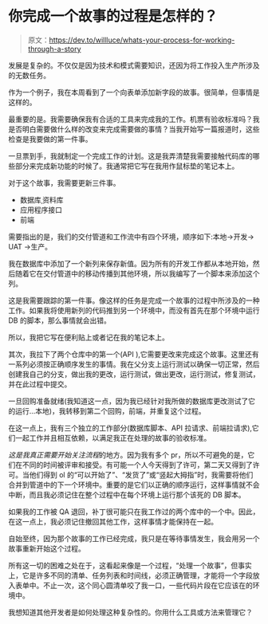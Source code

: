 # 你完成一个故事的过程是怎样的？

> 原文：<https://dev.to/willluce/whats-your-process-for-working-through-a-story>

发展是复杂的。不仅仅是因为技术和模式需要知识，还因为将工作投入生产所涉及的无数任务。

作为一个例子，我在本周看到了一个向表单添加新字段的故事。很简单，但事情是这样的。

最重要的是。我需要确保我有合适的工具来完成我的工作。机票有验收标准吗？我是否明白需要做什么样的改变来完成需要做的事情？当我开始写一篇报道时，这些检查是我要做的第一件事。

一旦票到手，我就制定一个完成工作的计划。这是我弄清楚我需要接触代码库的哪些部分来完成新功能的时候了。我通常把它写在我用作鼠标垫的笔记本上。

对于这个故事，我需要更新三件事。

*   数据库ˌ资料库
*   应用程序接口
*   前端

需要指出的是，我们的交付管道和工作流中有四个环境，顺序如下:本地->开发-> UAT ->生产。

我在数据库中添加了一个新列来保存新值。因为所有的开发工作都从本地开始，然后随着它在交付管道中的移动传播到其他环境，所以我编写了一个脚本来添加这个列。

这是我需要跟踪的第一件事。像这样的任务是完成一个故事的过程中所涉及的一种工作。如果我将使用新列的代码推到另一个环境中，而没有首先在那个环境中运行 DB 的脚本，那么事情就会出错。

所以，我把它写在便利贴上或者记在我的笔记本上。

其次，我拉下了两个仓库中的第一个(API ),它需要更改来完成这个故事。这里还有一系列必须按正确顺序发生的事情。我在父分支上运行测试以确保一切正常，然后创建我自己的分支，做出我的更改，运行测试，做出更改，运行测试，修复测试，并在此过程中提交。

一旦回购准备就绪(我知道这一点，因为我已经针对我所做的数据库更改测试了它的运行...本地)，我转移到第二个回购，前端，并重复这个过程。

在这一点上，我有三个独立的工作部分(数据库脚本、API 拉请求、前端拉请求),它们一起工作并且相互依赖，以满足我正在处理的故事的验收标准。

*这是我真正需要开始关注流程*的地方。因为我有多个 pr，所以不可避免的是，它们在不同的时间被评审和接受。有可能一个人今天得到了许可，第二天又得到了许可。当他们得到 ol 的“可以开始了”、“发货了”或“竖起大拇指”时，我需要将他们合并到管道中的下一个环境中。重要的是它们以正确的顺序运行，这样事情就不会中断，而且我必须记住在整个过程中在每个环境上运行那个该死的 DB 脚本。

如果我的工作被 QA 退回，补丁很可能只在我工作过的两个库中的一个中。因此，在这一点上，我必须记住撤回其他工作，这样事情才能保持在一起。

自始至终，因为那个故事的工作已经完成，我只是在等待事情发生，我会用另一个故事重新开始这个过程。

所有这一切的困难之处在于，这看起来像是一个过程，“处理一个故事”，但事实上，它是许多不同的清单、任务列表和时间线，必须正确管理，才能将一个字段放入表单中。不止一次，这个同心圆清单咬了我一口，一些代码片段在它应该在的环境中。

我想知道其他开发者是如何处理这种复杂性的。你用什么工具或方法来管理它？